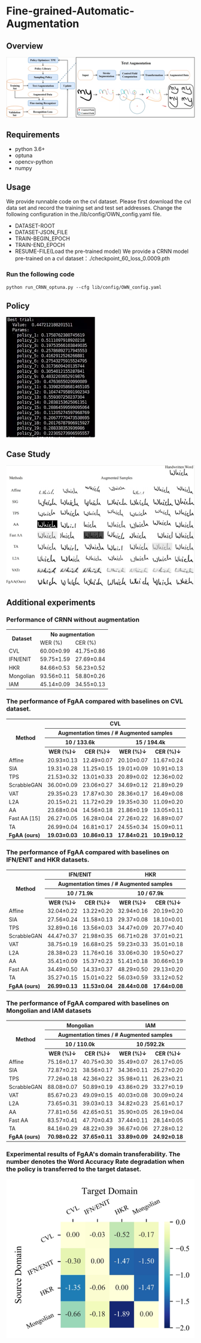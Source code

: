 # Fine-grained-Automatic-Augmentation

## Overview
![image](https://github.com/IMU-MachineLearningSXD/Fine-grained-Automatic-Augmentation/blob/main/img/Framework.jpg)

## Requirements
- python 3.6+
- optuna
- opencv-python
- numpy

## Usage
We provide runnable code on the cvl dataset.
Please first download the cvl data set and record the training set and test set addresses.
Change the following configuration in the./lib/config/OWN_config.yaml file.
- DATASET-ROOT
- DATASET-JSON_FILE
- TRAIN-BEGIN_EPOCH
- TRAIN-END_EPOCH
- RESUME-FILE(Load the pre-trained model)
We provide a CRNN model pre-trained on a cvl dataset：./checkpoint_60_loss_0.0009.pth
### Run the following code
    python run_CRNN_optuna.py --cfg lib/config/OWN_config.yaml

## Policy
![image](https://github.com/IMU-MachineLearningSXD/Fine-grained-Automatic-Augmentation/blob/main/img/Policy.jpg)

## Case Study
![image](https://github.com/IMU-MachineLearningSXD/Fine-grained-Automatic-Augmentation/blob/main/img/Case_study.jpg)

## Additional experiments


### Performance of CRNN without augmentation

<table>
  <tr>
    <th rowspan="2">Dataset</th>
    <th colspan="2">No augmentation</th>
  </tr>
  <tr>
    <td>WER (%)</td>
    <td>CER (%)</td>
  </tr>
  <tr>
    <td>CVL</td>
    <td>60.00±0.99</td>
    <td>41.75±0.86</td>
  </tr>
  <tr>
    <td>IFN/ENIT</td>
    <td>59.75±1.59</td>
    <td>27.69±0.84</td>
  </tr>
  <tr>
    <td>HKR</td>
    <td>84.66±0.53</td>
    <td>56.23±0.52</td>
  </tr>
  <tr>
    <td>Mongolian</td>
    <td>93.56±0.11</td>
    <td>58.80±0.26</td>
  </tr>
  <tr>
    <td>IAM</td>
    <td>45.14±0.09</td>
    <td>34.55±0.13</td>
  </tr>
</table>


### The performance of FgAA compared with baselines on CVL dataset.

<table>
  
<th rowspan="4">Method</th>
<th colspan="4">CVL</th>
<tr>
<th colspan="4">Augmentation times / # Augmented samples</th>
</tr>
<tr>
<th colspan="2">10 / 133.6k</th>
<th colspan="2">15 / 194.4k</th>
</tr>
<tr>
<th>WER (%)↓</th>
<th>CER (%)↓</th>
<th>WER (%)↓</th>
<th>CER (%)↓</th>
</tr>
  <tr>
    <td>Affine</td>
    <td>20.93±0.13</td>
    <td>12.49±0.07</td>
    <td>20.10±0.07</td>
    <td>11.67±0.24</td>
  </tr>
  <tr>
    <td>SIA</td>
    <td>19.31±0.28</td>
    <td>11.25±0.15</td>
    <td>19.01±0.09</td>
    <td>10.91±0.13</td>
  </tr>
  <tr>
    <td>TPS</td>
    <td>21.53±0.32</td>
    <td>13.01±0.33</td>
    <td>20.89±0.02</td>
    <td>12.36±0.02</td>
  </tr>
  <tr>
    <td>ScrabbleGAN</td>
    <td>36.00±0.09</td>
    <td>23.06±0.27</td>
    <td>34.69±0.12</td>
    <td>21.89±0.29</td>
  </tr>
  <tr>
    <td>VAT</td>
    <td>29.35±0.23</td>
    <td>17.87±0.30</td>
    <td>28.36±0.17</td>
    <td>16.49±0.08</td>
  </tr>
  <tr>
    <td>L2A</td>
    <td>20.15±0.21</td>
    <td>11.72±0.29</td>
    <td>19.35±0.30</td>
    <td>11.09±0.20</td>
  </tr>
  <tr>
    <td>AA</td>
    <td>23.68±0.04</td>
    <td>14.56±0.18</td>
    <td>21.86±0.19</td>
    <td>13.05±0.11</td>
  </tr>
  <tr>
    <td>Fast AA [15]</td>
    <td>26.27±0.05</td>
    <td>16.28±0.04</td>
    <td>27.26±0.22</td>
    <td>16.89±0.07</td>
  </tr>
  <tr>
    <td>TA</td>
    <td>26.99±0.04</td>
    <td>16.81±0.17</td>
    <td>24.55±0.34</td>
    <td>15.09±0.11</td>
  </tr>
  <tr>
    <td><b>FgAA (ours)</b></td>
    <td><b>19.03±0.03</b></td>
    <td><b>10.86±0.13</b></td>
    <td><b>17.84±0.21</b></td>
    <td><b>10.19±0.12</b></td>
  </tr>
</table>

### The performance of FgAA compared with baselines on IFN/ENIT and HKR datasets.
<table>
  
<th rowspan="4">Method</th>
<th colspan="2">IFN/ENIT</th>
<th colspan="2">HKR</th>
<tr>
<th colspan="4">Augmentation times / # Augmented samples</th>
</tr>
<tr>
<th colspan="2">10 / 71.9k</th>
<th colspan="2">10 / 67.9k</th>
</tr>
<tr>
<th>WER (%)↓</th>
<th>CER (%)↓</th>
<th>WER (%)↓</th>
<th>CER (%)↓</th>
</tr>
  
  <tr>
    <td>Affine</td>
    <td>32.04±0.22</td>
    <td>13.22±0.20</td>
    <td>32.94±0.16</td>
    <td>20.19±0.20</td>
  </tr>
   <tr>
    <td>SIA</td>
    <td>27.56±0.24</td>
    <td>11.58±0.13</td>
    <td>29.37±0.08</td>
    <td>18.10±0.01</td>
  </tr>
  <tr>
    <td>TPS</td>
    <td>32.89±0.16</td>
    <td>13.56±0.03</td>
    <td>34.47±0.09</td>
    <td>20.77±0.40</td>
  </tr>
  <tr>
    <td>ScrabbleGAN</td>
    <td>44.47±0.37</td>
    <td>21.98±0.35</td>
    <td>66.71±0.28</td>
    <td>37.01±0.21</td>
  </tr>
  <tr>
    <td>VAT</td>
    <td>38.75±0.19</td>
    <td>16.68±0.25</td>
    <td>59.23±0.33</td>
    <td>35.01±0.18</td>
  </tr>
  <tr>
    <td>L2A</td>
    <td>28.38±0.23</td>
    <td>11.76±0.16</td>
    <td>33.06±0.30</td>
    <td>19.50±0.27</td>
  </tr>
  <tr>
    <td>AA</td>
    <td>35.41±0.09</td>
    <td>15.37±0.23</td>
    <td>51.41±0.18</td>
    <td>30.66±0.19</td>
  </tr>
  <tr>
    <td>Fast AA</td>
    <td>34.49±0.50</td>
    <td>14.33±0.37</td>
    <td>48.29±0.50</td>
    <td>29.13±0.20</td>
  </tr>
  <tr>
    <td>TA</td>
    <td>35.27±0.15</td>
    <td>15.01±0.22</td>
    <td>56.03±0.59</td>
    <td>33.12±0.52</td>
  </tr>
  <tr>
    <td><b>FgAA (ours)</b></td>
    <td><b>26.99±0.13</b></td>
    <td><b>11.53±0.04</b></td>
    <td><b>28.44±0.08</b></td>
    <td><b>17.64±0.08</b></td>
  </tr>
</table>

### The performance of FgAA compared with baselines on Mongolian and IAM datasets
<table>
  <th rowspan="4">Method</th>
  <th colspan="2">Mongolian</th>
  <th colspan="2">IAM</th>
  <tr>
  <th colspan="4">Augmentation times / # Augmented samples</th>
  </tr>
  <tr>
  <th colspan="2">10 / 110.0k</th>
  <th colspan="2">10 /592.2k</th>
  </tr>
  <tr>
  <th>WER (%)↓</th>
  <th>CER (%)↓</th>
  <th>WER (%)↓</th>
  <th>CER (%)↓</th>
  </tr>
  
  <tr>
    <td>Affine</td>
    <td>75.16±0.17</td>
    <td>40.75±0.30</td>
    <td>35.49±0.07</td>
    <td>26.17±0.05</td>
  </tr>
  <tr>
    <td>SIA</td>
    <td>72.87±0.21</td>
    <td>38.56±0.17</td>
    <td>34.36±0.11</td>
    <td>25.27±0.20</td>
  </tr>
  <tr>
    <td>TPS</td>
    <td>77.26±0.18</td>
    <td>42.36±0.22</td>
    <td>35.98±0.11</td>
    <td>26.23±0.21</td>
  </tr>
  <tr>
    <td>ScrabbleGAN</td>
    <td>88.08±0.07</td>
    <td>50.89±0.19</td>
    <td>43.86±0.29</td>
    <td>33.27±0.19</td>
  </tr>
  <tr>
    <td>VAT</td>
    <td>85.67±0.23</td>
    <td>49.09±0.15</td>
    <td>40.03±0.08</td>
    <td>30.09±0.24</td>
  </tr>
  <tr>
    <td>L2A</td>
    <td>73.65±0.31</td>
    <td>39.03±0.13</td>
    <td>34.82±0.23</td>
    <td>25.61±0.17</td>
  </tr>
  <tr>
    <td>AA</td>
    <td>77.81±0.56</td>
    <td>42.65±0.51</td>
    <td>35.90±0.05</td>
    <td>26.19±0.04</td>
  </tr>
  <tr>
    <td>Fast AA</td>
    <td>83.57±0.41</td>
    <td>47.70±0.43</td>
    <td>37.44±0.11</td>
    <td>28.14±0.05</td>
  </tr>
  <tr>
    <td>TA</td>
    <td>84.16±0.29</td>
    <td>48.22±0.39</td>
    <td>36.67±0.06</td>
    <td>27.28±0.12</td>
  </tr>
  <tr>
    <td><b>FgAA (ours)</b></td>
    <td><b>70.98±0.22</b></td>
    <td><b>37.65±0.11</b></td>
    <td><b>33.89±0.09</b></td>
    <td><b>24.92±0.18</b></td>
  </tr>
</table>

### Experimental results of FgAA's domain transferability. The number denotes the Word Accuracy Rate degradation when the policy is transferred to the target dataset.
![image](https://github.com/IMU-MachineLearningSXD/Fine-grained-Automatic-Augmentation/blob/main/img/Domain_transfer.jpg)
